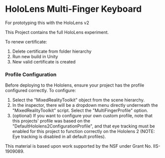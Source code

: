 # HoloLens Multi-Finger Keyboard
For prototyping this with the HoloLens v2

This Project contains the full HoloLens experiment.

To renew certificate:
  1. Delete certificate from folder hierarchy
  2. Run new build in Unity
  3. New valid certificate is created


### Profile Configuration
Before deploying to the Hololens, ensure your project has the profile configured correctly. To configure:
  1. Select the "MixedRealityToolkit" object from the scene hierarchy.
  2. In the inspector, there will be a dropdown menu directly underneath the "MixedRealityToolkit" script. Select the "MultiFingerProfile" option.
  3. (optional) If you want to configure your own custom profile, note that this projects' profile was based on the "DefaultHololens2ConfigurationProfile", and that eye tracking must be enabled for this project to function correctly on the Hololens 2 (NOTE: Eye tracking is disabled in all default profiles).

This material is based upon work supported by the NSF under Grant No. IIS-1909089.
